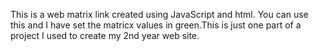 This is a web matrix link created using JavaScript and html. You can use this and I have set the matricx values in green.This is just one part of a project I used to create my 2nd year web site.